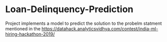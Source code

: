# Loan-Delinquency-Prediction
Project implements a model to predict the solution to the probelm statment mentioned in the https://datahack.analyticsvidhya.com/contest/india-ml-hiring-hackathon-2019/
